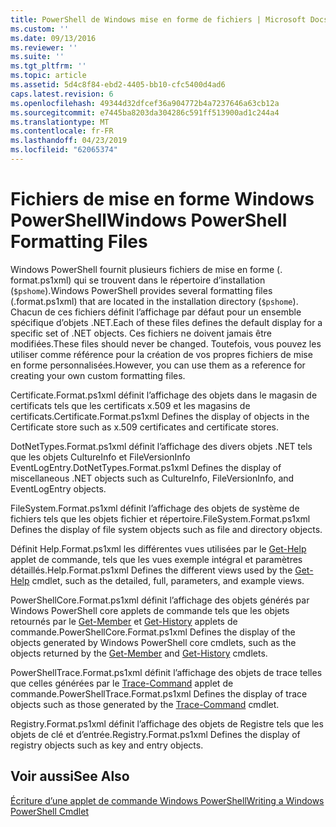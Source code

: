 ```yaml
---
title: PowerShell de Windows mise en forme de fichiers | Microsoft Docs
ms.custom: ''
ms.date: 09/13/2016
ms.reviewer: ''
ms.suite: ''
ms.tgt_pltfrm: ''
ms.topic: article
ms.assetid: 5d4c8f84-ebd2-4405-bb10-cfc5400d4ad6
caps.latest.revision: 6
ms.openlocfilehash: 49344d32dfcef36a904772b4a7237646a63cb12a
ms.sourcegitcommit: e7445ba8203da304286c591ff513900ad1c244a4
ms.translationtype: MT
ms.contentlocale: fr-FR
ms.lasthandoff: 04/23/2019
ms.locfileid: "62065374"
---
```

# <a name="windows-powershell-formatting-files"></a><span data-ttu-id="91063-102">Fichiers de mise en forme Windows PowerShell</span><span class="sxs-lookup"><span data-stu-id="91063-102">Windows PowerShell Formatting Files</span></span>

<span data-ttu-id="91063-103">Windows PowerShell fournit plusieurs fichiers de mise en forme (. format.ps1xml) qui se trouvent dans le répertoire d’installation (`$pshome`).</span><span class="sxs-lookup"><span data-stu-id="91063-103">Windows PowerShell provides several formatting files (.format.ps1xml) that are located in the installation directory (`$pshome`).</span></span> <span data-ttu-id="91063-104">Chacun de ces fichiers définit l’affichage par défaut pour un ensemble spécifique d’objets .NET.</span><span class="sxs-lookup"><span data-stu-id="91063-104">Each of these files defines the default display for a specific set of .NET objects.</span></span> <span data-ttu-id="91063-105">Ces fichiers ne doivent jamais être modifiées.</span><span class="sxs-lookup"><span data-stu-id="91063-105">These files should never be changed.</span></span> <span data-ttu-id="91063-106">Toutefois, vous pouvez les utiliser comme référence pour la création de vos propres fichiers de mise en forme personnalisées.</span><span class="sxs-lookup"><span data-stu-id="91063-106">However, you can use them as a reference for creating your own custom formatting files.</span></span>

<span data-ttu-id="91063-107">Certificate.Format.ps1xml définit l’affichage des objets dans le magasin de certificats tels que les certificats x.509 et les magasins de certificats.</span><span class="sxs-lookup"><span data-stu-id="91063-107">Certificate.Format.ps1xml Defines the display of objects in the Certificate store such as x.509 certificates and certificate stores.</span></span>

<span data-ttu-id="91063-108">DotNetTypes.Format.ps1xml définit l’affichage des divers objets .NET tels que les objets CultureInfo et FileVersionInfo EventLogEntry.</span><span class="sxs-lookup"><span data-stu-id="91063-108">DotNetTypes.Format.ps1xml Defines the display of miscellaneous .NET objects such as CultureInfo, FileVersionInfo, and EventLogEntry objects.</span></span>

<span data-ttu-id="91063-109">FileSystem.Format.ps1xml définit l’affichage des objets de système de fichiers tels que les objets fichier et répertoire.</span><span class="sxs-lookup"><span data-stu-id="91063-109">FileSystem.Format.ps1xml Defines the display of file system objects such as file and directory objects.</span></span>

<span data-ttu-id="91063-110">Définit Help.Format.ps1xml les différentes vues utilisées par le [Get-Help](/powershell/module/Microsoft.PowerShell.Core/Get-Help) applet de commande, tels que les vues exemple intégral et paramètres détaillés.</span><span class="sxs-lookup"><span data-stu-id="91063-110">Help.Format.ps1xml Defines the different views used by the [Get-Help](/powershell/module/Microsoft.PowerShell.Core/Get-Help) cmdlet, such as the detailed, full, parameters, and example views.</span></span>

<span data-ttu-id="91063-111">PowerShellCore.Format.ps1xml définit l’affichage des objets générés par Windows PowerShell core applets de commande tels que les objets retournés par le [Get-Member](/powershell/module/Microsoft.PowerShell.Utility/Get-Member) et [Get-History](/powershell/module/Microsoft.PowerShell.Core/Get-History) applets de commande.</span><span class="sxs-lookup"><span data-stu-id="91063-111">PowerShellCore.Format.ps1xml Defines the display of the objects generated by Windows PowerShell core cmdlets, such as the objects returned by the [Get-Member](/powershell/module/Microsoft.PowerShell.Utility/Get-Member) and [Get-History](/powershell/module/Microsoft.PowerShell.Core/Get-History) cmdlets.</span></span>

<span data-ttu-id="91063-112">PowerShellTrace.Format.ps1xml définit l’affichage des objets de trace telles que celles générées par le [Trace-Command](/powershell/module/Microsoft.PowerShell.Utility/Trace-Command) applet de commande.</span><span class="sxs-lookup"><span data-stu-id="91063-112">PowerShellTrace.Format.ps1xml Defines the display of trace objects such as those generated by the [Trace-Command](/powershell/module/Microsoft.PowerShell.Utility/Trace-Command) cmdlet.</span></span>

<span data-ttu-id="91063-113">Registry.Format.ps1xml définit l’affichage des objets de Registre tels que les objets de clé et d’entrée.</span><span class="sxs-lookup"><span data-stu-id="91063-113">Registry.Format.ps1xml Defines the display of registry objects such as key and entry objects.</span></span>

## <a name="see-also"></a><span data-ttu-id="91063-114">Voir aussi</span><span class="sxs-lookup"><span data-stu-id="91063-114">See Also</span></span>

[<span data-ttu-id="91063-115">Écriture d’une applet de commande Windows PowerShell</span><span class="sxs-lookup"><span data-stu-id="91063-115">Writing a Windows PowerShell Cmdlet</span></span>](../cmdlet/writing-a-windows-powershell-cmdlet.md)
